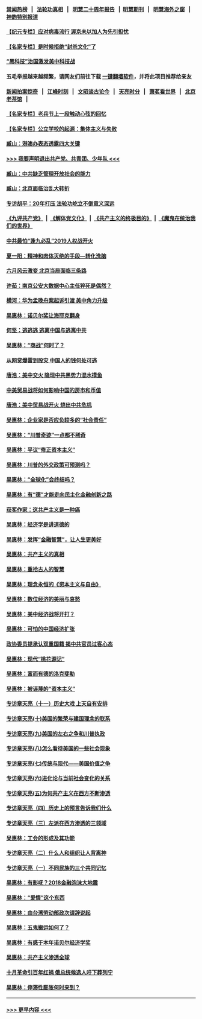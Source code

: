 #### [禁闻热榜](热点新闻.md?=0)  &nbsp;&nbsp;|&nbsp;&nbsp; [法轮功真相](https://github.com/gfw-breaker/truth/blob/master/README.md?=0) &nbsp;&nbsp;|&nbsp;&nbsp; [明慧二十周年报告](https://github.com/gfw-breaker/mh-reports/blob/master/README.md?=0) &nbsp;&nbsp;|&nbsp;&nbsp;[明慧期刊](https://github.com/gfw-breaker/mh-qikan) &nbsp;&nbsp;|&nbsp;&nbsp; [明慧海外之窗](https://github.com/gfw-breaker/mh-news/blob/master/README.md?=0) &nbsp;&nbsp;|&nbsp;&nbsp; [神韵特别报道](https://github.com/gfw-breaker/mh-news/blob/master/shenyun.md?=0)
#### [【纪元专栏】应对病毒流行 渥京未以加人为先引担忧](../pages/nsc423/n11875714.md?t=03140532) 
#### [【名家专栏】是时候拒绝“封杀文化”了](../pages/nsc423/n11814093.md?t=03140532) 
#### [“黑科技”治国激发美中科技战](../pages/nsc423/n11638056.md?t=03140532) 
#### 五毛举报越来越频繁，请网友们前往下载 [一键翻墙软件](https://github.com/gfw-breaker/ssr-accounts)，并将此项目推荐给亲友
#### [新闻拍案惊奇](https://github.com/gfw-breaker/banned-news/blob/master/pages/link4.md) &nbsp;&nbsp;|&nbsp;&nbsp; [江峰时刻](https://github.com/gfw-breaker/banned-news/blob/master/pages/link4.md) &nbsp;&nbsp;|&nbsp;&nbsp; [文昭谈古论今](https://github.com/gfw-breaker/banned-news/blob/master/pages/link4.md) &nbsp;&nbsp;|&nbsp;&nbsp; [天亮时分](https://github.com/gfw-breaker/banned-news/blob/master/pages/link4.md) &nbsp;&nbsp;|&nbsp;&nbsp; [萧茗看世界](https://github.com/gfw-breaker/banned-news/blob/master/pages/link4.md) &nbsp;&nbsp;|&nbsp;&nbsp; [北京老茶馆](https://github.com/gfw-breaker/banned-news/blob/master/pages/link4.md) &nbsp;&nbsp;|&nbsp;&nbsp; 
#### [【名家专栏】老兵节上一段触动心弦的回忆](../pages/nsc423/n11646016.md?t=03140532) 
#### [【名家专栏】公立学校的起源：集体主义与失败](../pages/nsc423/n11601833.md?t=03140532) 
#### [臧山：港澳办表态透露四大关键](../pages/nsc423/n11421628.md?t=03140532) 
#### [>>> 我要声明退出共产党、共青团、少年队 <<<](https://github.com/begood0513/goodnews/blob/master/quit/letter.md) 
#### [臧山：中共缺乏管理开放社会的能力](../pages/nsc423/n11407457.md?t=03140532) 
#### [臧山：北京面临治乱大转折](../pages/nsc423/n11406895.md?t=03140532) 
#### [专访胡平：20年打压 法轮功屹立不倒意义深远](../pages/nsc423/n11398800.md?t=03140532) 
#### [《九评共产党》](https://github.com/begood0513/9ping.md/blob/master/README.md) &nbsp;|&nbsp; [《解体党文化》](../../../../jtdwh.md/blob/master/README.md)  &nbsp;|&nbsp; [《共产主义的终极目的》](../../../../gczydzjmd.md/blob/master/README.md) &nbsp;|&nbsp; [《魔鬼在统治我们的世界》](../../../../mgztzwmdsj.md/blob/master/README.md) 
#### [中共最怕“逢九必乱”2019人权战开火](../pages/nsc423/n11385248.md?t=03140532) 
#### [夏一阳：精神和肉体灭绝的手段—转化洗脑](../pages/nsc423/n11368250.md?t=03140532) 
#### [六月风云激变 北京当局面临三条路](../pages/nsc423/n11313668.md?t=03140532) 
#### [许茹：南京公安大数据中心主任猝死是偶然？](../pages/nsc423/n11064744.md?t=03140532) 
#### [横河：华为孟晚舟案起诉引渡 美中角力升级](../pages/nsc423/n11027230.md?t=03140532) 
#### [吴惠林：诺贝尔奖让海耶克翻身](../pages/nsc423/n10890049.md?t=03140532) 
#### [何坚：逃逃逃 逃离中国与逃离中共](../pages/nsc423/n10592891.md?t=03140532) 
#### [吴惠林：“商战”何时了？](../pages/nsc423/n10573558.md?t=03140532) 
#### [从网贷爆雷到股灾 中国人的钱何处可逃](../pages/nsc423/n10572800.md?t=03140532) 
#### [唐浩：美中交火 隐现中共黑势力混水摸鱼](../pages/nsc423/n10544040.md?t=03140532) 
#### [中美贸易战将如何影响中国的房市和币值](../pages/nsc423/n10543697.md?t=03140532) 
#### [唐浩：美中贸易战开火 烧出中共危机](../pages/nsc423/n10540126.md?t=03140532) 
#### [吴惠林：企业家是否应负较多的“社会责任”](../pages/nsc423/n10535022.md?t=03140532) 
#### [吴惠林：“川普奇迹”一点都不稀奇](../pages/nsc423/n10512808.md?t=03140532) 
#### [吴惠林：平议“修正资本主义”](../pages/nsc423/n10495724.md?t=03140532) 
#### [吴惠林：川普的外交政策可预测吗？](../pages/nsc423/n10462387.md?t=03140532) 
#### [吴惠林：“全球化”会终结吗？](../pages/nsc423/n10452838.md?t=03140532) 
#### [吴惠林：有“德”才能走向民主化金融创新之路](../pages/nsc423/n10432292.md?t=03140532) 
#### [获奖作家：这共产主义是一种癌](../pages/nsc423/n10431541.md?t=03140532) 
#### [吴惠林：经济学是讲道德的](../pages/nsc423/n10398014.md?t=03140532) 
#### [吴惠林：发挥“金融智慧”，让人生更美好](../pages/nsc423/n10375019.md?t=03140532) 
#### [吴惠林：共产主义的真相](../pages/nsc423/n10351394.md?t=03140532) 
#### [吴惠林：重拾古人的智慧](../pages/nsc423/n10337691.md?t=03140532) 
#### [吴惠林：理念永恒的《资本主义与自由》](../pages/nsc423/n10316274.md?t=03140532) 
#### [吴惠林：数位经济的美丽与哀愁](../pages/nsc423/n10292946.md?t=03140532) 
#### [吴惠林：美中经济战将开打？](../pages/nsc423/n10258825.md?t=03140532) 
#### [吴惠林：可怕的中国经济扩张](../pages/nsc423/n10219147.md?t=03140532) 
#### [政协委员提承认双重国籍 揭中共官员过客心态](../pages/nsc423/n10208809.md?t=03140532) 
#### [吴惠林：现代“桃花源记”](../pages/nsc423/n10185234.md?t=03140532) 
#### [吴惠林：富而有德的洛克斐勒](../pages/nsc423/n10142264.md?t=03140532) 
#### [吴惠林：被诬蔑的“资本主义”](../pages/nsc423/n10124816.md?t=03140532) 
#### [专访章天亮（十一）历史大戏 上天自有安排](../pages/nsc423/n10094905.md?t=03140532) 
#### [专访章天亮(十)美国的繁荣与建国理念的联系](../pages/nsc423/n10094899.md?t=03140532) 
#### [专访章天亮(九)美国的左右之争和川普执政](../pages/nsc423/n10094889.md?t=03140532) 
#### [专访章天亮(八)怎么看待美国的一些社会现象](../pages/nsc423/n10094857.md?t=03140532) 
#### [专访章天亮(七)传统与现代——美国价值之争](../pages/nsc423/n10093140.md?t=03140532) 
#### [专访章天亮(六)进化论与当前社会变化的关系](../pages/nsc423/n10092036.md?t=03140532) 
#### [专访章天亮(五)为何共产主义在西方不断渗透](../pages/nsc423/n10083620.md?t=03140532) 
#### [专访章天亮（四）历史上的预言告诉我们什么](../pages/nsc423/n10083606.md?t=03140532) 
#### [专访章天亮（三）左派在西方渗透的三领域](../pages/nsc423/n10081115.md?t=03140532) 
#### [吴惠林：工会的形成及其功能](../pages/nsc423/n10080633.md?t=03140532) 
#### [专访章天亮（二）什么人和组织让人背离神](../pages/nsc423/n10076637.md?t=03140532) 
#### [专访章天亮（一）不同民族的三个共同记忆](../pages/nsc423/n10074188.md?t=03140532) 
#### [吴惠林：有影呒？2018金融泡沫大地震](../pages/nsc423/n10040534.md?t=03140532) 
#### [吴惠林：“爱情”这个东西](../pages/nsc423/n10019423.md?t=03140532) 
#### [吴惠林：由台湾劳动部政次请辞说起](../pages/nsc423/n9979679.md?t=03140532) 
#### [吴惠林：五鬼搬运如何了？](../pages/nsc423/n9925338.md?t=03140532) 
#### [吴惠林：有感于本年诺贝尔经济学奖](../pages/nsc423/n9871883.md?t=03140532) 
#### [吴惠林：共产主义渗透全球](../pages/nsc423/n9812748.md?t=03140532) 
#### [十月革命引百年红祸 俄总统候选人吁下葬列宁](../pages/nsc423/n9810182.md?t=03140532) 
#### [吴惠林：停滞性膨胀何时来到？](../pages/nsc423/n9764136.md?t=03140532) 

----
#### [ >>> 更早内容 <<< ](../indexes/nsc423-earlier.md)

